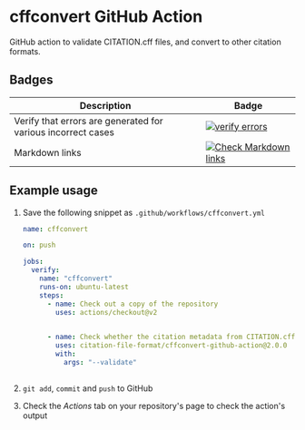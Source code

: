 # cffconvert GitHub Action

GitHub action to validate CITATION.cff files, and convert to other citation formats.

## Badges

| Description | Badge |
| --- | --- |
| Verify that errors are generated for various incorrect cases | [![verify errors](https://github.com/citation-file-format/cffconvert-github-action/workflows/verify%20errors/badge.svg)](https://github.com/citation-file-format/cffconvert-github-action/actions?query=workflow%3A%22verify+errors%22) |
| Markdown links | [![Check Markdown links](https://github.com/citation-file-format/cffconvert-github-action/actions/workflows/link-check.yml/badge.svg)](https://github.com/citation-file-format/cffconvert-github-action/actions/workflows/link-check.yml) |


## Example usage

1. Save the following snippet as ``.github/workflows/cffconvert.yml``

   ```yaml
   name: cffconvert
   
   on: push

   jobs:
     verify:
       name: "cffconvert"
       runs-on: ubuntu-latest
       steps:
         - name: Check out a copy of the repository
           uses: actions/checkout@v2
           

         - name: Check whether the citation metadata from CITATION.cff is valid
           uses: citation-file-format/cffconvert-github-action@2.0.0
           with:
             args: "--validate"
           
   ```

1. ``git add``, ``commit`` and ``push`` to GitHub
1. Check the _Actions_ tab on your repository's page to check the action's output


